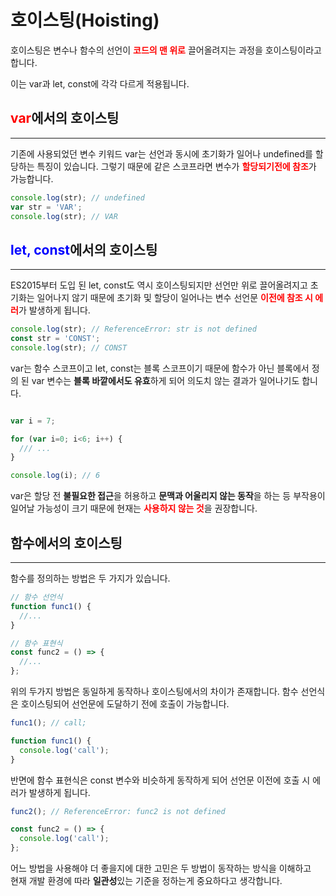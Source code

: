 
# 호이스팅(Hoisting)

호이스팅은 변수나 함수의 선언이 <strong style='color:red'>코드의 맨 위로</strong> 끌어올려지는 과정을 호이스팅이라고 합니다.

이는 var과 let, const에 각각 다르게 적용됩니다.

## <span style='color:red'>var</span>에서의 호이스팅

<hr>

기존에 사용되었던 변수 키워드 var는 선언과 동시에 초기화가 일어나 undefined를 할당하는 특징이 있습니다.
그렇기 때문에 같은 스코프라면 변수가 <strong style='color:red'>할당되기전에 참조</strong>가 가능합니다.

```javascript
console.log(str); // undefined
var str = 'VAR';
console.log(str); // VAR
```

## <span style='color:blue'>let, const</span>에서의 호이스팅

<hr>

ES2015부터 도입 된 let, const도 역시 호이스팅되지만 선언만 위로 끌어올려지고
초기화는 일어나지 않기 때문에 초기화 및 할당이 일어나는 변수 선언문 <strong style='color:red'>이전에 참조 시
에러</strong>가 발생하게 됩니다.

```javascript
console.log(str); // ReferenceError: str is not defined
const str = 'CONST';
console.log(str); // CONST
```

var는 함수 스코프이고 let, const는 블록 스코프이기 때문에 함수가 아닌 블록에서
정의 된 var 변수는 <strong>블록 바깥에서도 유효</strong>하게 되어
의도치 않는 결과가 일어나기도 합니다.

```javascript

var i = 7;

for (var i=0; i<6; i++) {
  /// ...
}

console.log(i); // 6
```

var은 할당 전 <strong>불필요한 접근</strong>을 허용하고 <strong>문맥과 어울리지 않는 동작</strong>을 하는 등
부작용이 일어날 가능성이 크기 때문에 현재는 <strong style='color:red'>사용하지 않는 것</strong>을 권장합니다.


## 함수에서의 호이스팅

<hr>

함수를 정의하는 방법은 두 가지가 있습니다.

```javascript
// 함수 선언식
function func1() {
  //...
}

// 함수 표현식
const func2 = () => {
  //...
};
```

위의 두가지 방법은 동일하게 동작하나 호이스팅에서의 차이가 존재합니다.
함수 선언식은 호이스팅되어 선언문에 도달하기 전에 호출이 가능합니다.

```javascript
func1(); // call;

function func1() {
  console.log('call');
}
```

반면에 함수 표현식은 const 변수와 비슷하게 동작하게 되어
선언문 이전에 호출 시 에러가 발생하게 됩니다.

```javascript
func2(); // ReferenceError: func2 is not defined

const func2 = () => {
  console.log('call');
};
```

어느 방법을 사용해야 더 좋을지에 대한 고민은 두 방법이 동작하는 방식을 이해하고<br>
현재 개발 환경에 따라 <strong>일관성</strong>있는 기준을 정하는게 중요하다고 생각합니다.
